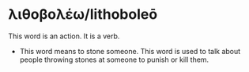# λιθοβολέω/lithoboleō
This word is an action. It is a verb.

* This word means to stone someone. This word is used to talk about people throwing stones at someone to punish or kill them. 
